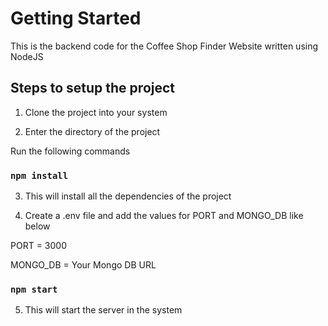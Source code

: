 # Getting Started

This is the backend code for the Coffee Shop Finder Website written using NodeJS

## Steps to setup the project

1. Clone the project into your system

2. Enter the directory of the project

Run the following commands

### `npm install`

3. This will install all the dependencies of the project

4. Create a .env file and add the values for PORT and MONGO_DB like below

PORT = 3000

MONGO_DB = Your Mongo DB URL

### `npm start`

5. This will start the server in the system


